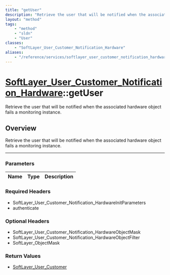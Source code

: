 ```yaml
---
title: "getUser"
description: "Retrieve the user that will be notified when the associated hardware object fails a monitoring instance."
layout: "method"
tags:
    - "method"
    - "sldn"
    - "User"
classes:
    - "SoftLayer_User_Customer_Notification_Hardware"
aliases:
    - "/reference/services/softlayer_user_customer_notification_hardware/getUser"
---
```

# [SoftLayer_User_Customer_Notification_Hardware](/reference/services/SoftLayer_User_Customer_Notification_Hardware)::getUser


Retrieve the user that will be notified when the associated hardware object fails a monitoring instance.


## Overview 
Retrieve the user that will be notified when the associated hardware object fails a monitoring instance.

-----

### Parameters 
|Name | Type | Description |
| --- | --- | --- |


### Required Headers
* SoftLayer_User_Customer_Notification_HardwareInitParameters
* authenticate


### Optional Headers
* SoftLayer_User_Customer_Notification_HardwareObjectMask
* SoftLayer_User_Customer_Notification_HardwareObjectFilter
* SoftLayer_ObjectMask

### Return Values
* <a href='/reference/datatypes/SoftLayer_User_Customer'>SoftLayer_User_Customer </a>




